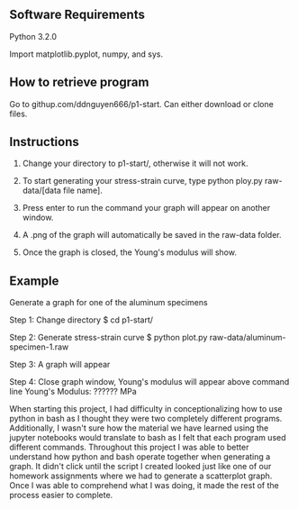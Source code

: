 Software Requirements
---------------------
Python 3.2.0

Import matplotlib.pyplot, numpy, and sys.

How to retrieve program
-----------------------
Go to githup.com/ddnguyen666/p1-start.
Can either download or clone files.

Instructions
------------
1. Change your directory to p1-start/, otherwise it will not work.

2. To start generating your stress-strain curve, type python ploy.py raw-data/[data file name].

3. Press enter to run the command your graph will appear on another window.

4. A .png of the graph will automatically be saved in the raw-data folder.

5. Once the graph is closed, the Young's modulus will show.



Example
-------
Generate a graph for one of the aluminum specimens

Step 1: Change directory
$ cd p1-start/

Step 2: Generate stress-strain curve
$ python plot.py raw-data/aluminum-specimen-1.raw

Step 3: A graph will appear

Step 4: Close graph window, Young's modulus will appear above command line
Young's Modulus: ?????? MPa


When starting this project, I had difficulty in conceptionalizing how to use python in bash as I thought they were two completely different programs. Additionally, I wasn't sure how the material we have learned using the jupyter notebooks would translate to bash as I felt that each program used different commands. Throughout this project I was able to better understand how python and bash operate together when generating a graph. It didn't click until the script I created looked just like one of our homework assignments where we had to generate a scatterplot graph. Once I was able to comprehend what I was doing, it made the rest of the process easier to complete.
